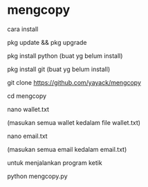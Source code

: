 # mengcopy

cara install 

pkg update && pkg upgrade

pkg install python (buat yg belum install)

pkg install git (buat yg belum install)

git clone https://github.com/yayack/mengcopy

cd mengcopy

nano wallet.txt

(masukan semua wallet kedalam file wallet.txt)

nano email.txt

(masukan semua email kedalam email.txt)

untuk menjalankan program ketik

python mengcopy.py
